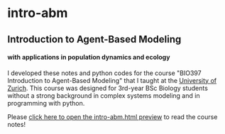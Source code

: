 # intro-abm

## Introduction to Agent-Based Modeling
#### with applications in population dynamics and ecology

I developed these notes and python codes for the course "BIO397 Introduction to Agent-Based Modeling" that I taught at the [University of Zurich](https://www.biologie.uzh.ch/de/Studium/AllgemeineInformationen/OLATFS2016.html). This course was designed for 3rd-year BSc Biology students without a strong background in complex systems modeling and in programming with python.

Please [click here to open the intro-abm.html preview](http://htmlpreview.github.io/?raw.githubusercontent.com/callegaris/intro-abm/master/intro-abm.html) to read the course notes!
